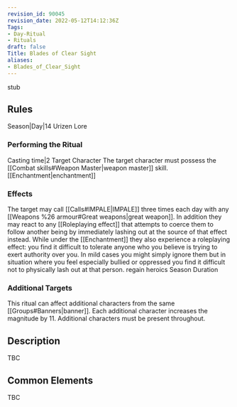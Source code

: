 ```yaml
---
revision_id: 90045
revision_date: 2022-05-12T14:12:36Z
Tags:
- Day-Ritual
- Rituals
draft: false
Title: Blades of Clear Sight
aliases:
- Blades_of_Clear_Sight
---
```

stub
## Rules
Season|Day|14
Urizen Lore
### Performing the Ritual
Casting time|2 Target Character The target character must possess the [[Combat skills#Weapon Master|weapon master]] skill.
[[Enchantment|enchantment]] 
### Effects
The target may call [[Calls#IMPALE|IMPALE]] three times each day with any [[Weapons %26 armour#Great weapons|great weapon]]. In addition they may react to any [[Roleplaying effect]] that attempts to coerce them to follow another being by immediately lashing out at the source of that effect instead.
While under the [[Enchantment]] they also experience a roleplaying effect: you find it difficult to tolerate anyone who you believe is trying to exert authority over you. In mild cases you might simply ignore them but in situation where you feel especially bullied or oppressed you find it difficult not to physically lash out at that person.
regain heroics
Season Duration
### Additional Targets
This ritual can affect additional characters from the same [[Groups#Banners|banner]]. Each additional character increases the magnitude by 11. Additional characters must be present throughout.
## Description
TBC
## Common Elements
TBC